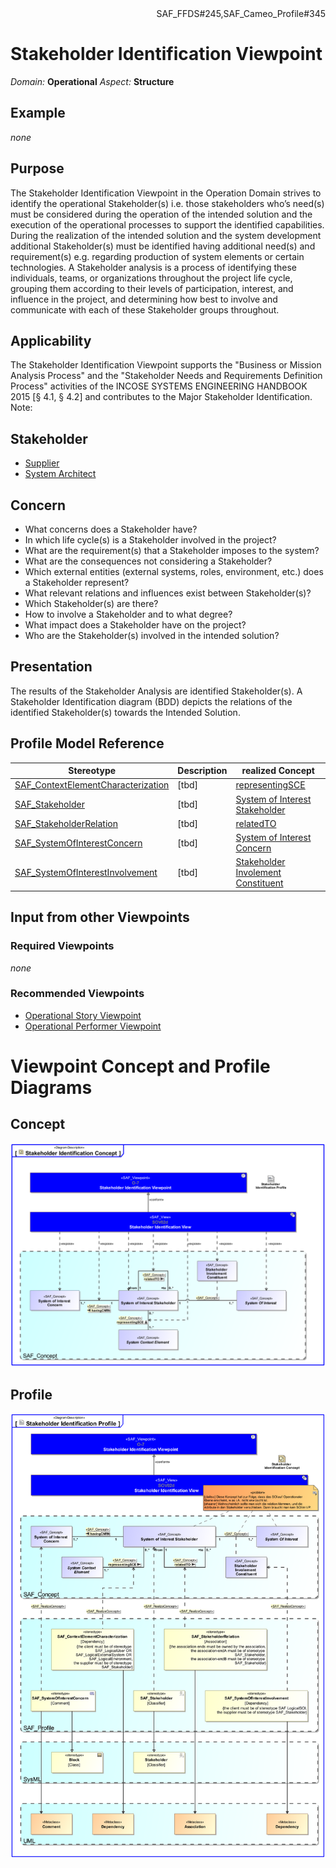<div align="right">SAF_FFDS#245,SAF_Cameo_Profile#345</div>

# Stakeholder Identification Viewpoint
*Domain:* **Operational** *Aspect:* **Structure**
## Example
*none*
## Purpose
The Stakeholder Identification Viewpoint in the Operation Domain strives to identify the operational Stakeholder(s) i.e. those stakeholders who’s need(s) must be considered during the operation of the intended solution and the execution of the operational processes to support the identified capabilities. During the realization of the intended solution and the system development additional Stakeholder(s) must be identified having additional need(s) and requirement(s) e.g. regarding production of system elements or certain technologies. 
A Stakeholder analysis is a process of identifying these individuals, teams, or organizations throughout the project life cycle, grouping them according to their levels of participation, interest, and influence in the project, and determining how best to involve and communicate with each of these Stakeholder groups throughout.
## Applicability
The Stakeholder Identification Viewpoint supports the "Business or Mission Analysis Process" and the "Stakeholder Needs and Requirements Definition Process" activities of the INCOSE SYSTEMS ENGINEERING HANDBOOK 2015 [§ 4.1, § 4.2] and contributes to the Major Stakeholder Identification.
Note:
## Stakeholder
* [Supplier](../stakeholders.md#Supplier)
* [System Architect](../stakeholders.md#System-Architect)
## Concern
* What concerns does a Stakeholder have?
* In which life cycle(s) is a Stakeholder involved in the project?
* What are the requirement(s) that a Stakeholder imposes to the system?
* What are the consequences not considering a Stakeholder?
* Which external entities (external systems, roles, environment, etc.) does a Stakeholder represent?
* What relevant relations and influences exist between Stakeholder(s)?
* Which Stakeholder(s) are there?
* How to involve a Stakeholder and to what degree?
* What impact does a Stakeholder have on the project?
* Who are the Stakeholder(s) involved in the intended solution?
## Presentation
The results of the Stakeholder Analysis are identified Stakeholder(s). A Stakeholder Identification diagram (BDD) depicts the relations of the identified Stakeholder(s) towards the Intended Solution.

## Profile Model Reference
|Stereotype | Description|realized Concept
|---|---|---|
|[SAF_ContextElementCharacterization](../stereotypes.md#SAF_ContextElementCharacterization)|[tbd]|[representingSCE](../concepts.md#representingSCE)|
|[SAF_Stakeholder](../stereotypes.md#SAF_Stakeholder)|[tbd]|[System of Interest Stakeholder](../concepts.md#System-of-Interest-Stakeholder)|
|[SAF_StakeholderRelation](../stereotypes.md#SAF_StakeholderRelation)|[tbd]|[relatedTO](../concepts.md#relatedTO)|
|[SAF_SystemOfInterestConcern](../stereotypes.md#SAF_SystemOfInterestConcern)|[tbd]|[System of Interest Concern](../concepts.md#System-of-Interest-Concern)|
|[SAF_SystemOfInterestInvolvement](../stereotypes.md#SAF_SystemOfInterestInvolvement)|[tbd]|[Stakeholder Involement Constituent](../concepts.md#Stakeholder-Involement-Constituent)|
## Input from other Viewpoints
### Required Viewpoints
*none*
### Recommended Viewpoints
* [Operational Story Viewpoint](Operational-Story-Viewpoint.md)
* [Operational Performer Viewpoint](Operational-Performer-Viewpoint.md)
# Viewpoint Concept and Profile Diagrams
## Concept
![Stakeholder Identification Concept](Stakeholder-Identification-Concept.svg)
## Profile
![Stakeholder Identification Profile](Stakeholder-Identification-Profile.svg)
